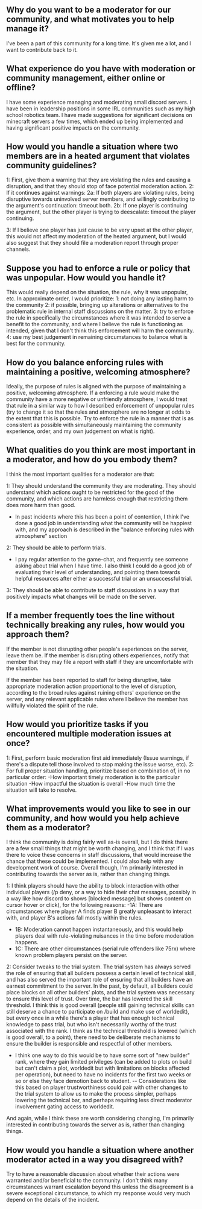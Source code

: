 ## Why do you want to be a moderator for our community, and what motivates you to help manage it?
I've been a part of this community for a long time.
It's given me a lot, and I want to contribute back to it.

## What experience do you have with moderation or community management, either online or offline?
I have some experience managing and moderating small discord servers.
I have been in leadership positions in some IRL communities such as my high school robotics team.
I have made suggestions for significant decisions on minecraft servers a few times, which ended up being implemented and having significant positive impacts on the community.

## How would you handle a situation where two members are in a heated argument that violates community guidelines?
1: First, give them a warning that they are violating the rules and causing a disruption, and that they should stop of face potential moderation action.
2: If it continues against warnings:
  2a: If both players are violating rules, being disruptive towards uninvolved server members, and willingly contributing to the argument's continuation: timeout both.
  2b: If one player is continuing the argument, but the other player is trying to deescalate: timeout the player continuing.

3: If I believe one player has just cause to be very upset at the other player, this would not affect my moderation of the heated argument, but I would also suggest that they should file a moderation report through proper channels.

## Suppose you had to enforce a rule or policy that was unpopular. How would you handle it?
This would really depend on the situation, the rule, why it was unpopular, etc.
In approximate order, I would prioritize:
1: not doing any lasting harm to the community
2: if possible, bringing up alterations or alternatives to the problematic rule in internal staff discussions on the matter.
3: try to enforce the rule in specifically the circumstances where it was intended to serve a benefit to the community, and where I believe the rule is functioning as intended, given that I don't think this enforcement will harm the community.
4: use my best judgement in remaining circumstances to balance what is best for the community.

## How do you balance enforcing rules with maintaining a positive, welcoming atmosphere?
Ideally, the purpose of rules is aligned with the purpose of maintaining a positive, welcoming atmosphere.
If a enforcing a rule would make the community have a more negative or unfriendly atmosphere, I would treat that rule in a similar way to how I described enforcement of unpopular rules (try to change it so that the rules and atmosphere are no longer at odds to the extent that this is possible.
Try to enforce the rule in a manner that is as consistent as possible with simultaneously maintaining the community experience, order, and my own judgement on what is right).

## What qualities do you think are most important in a moderator, and how do you embody them?
I think the most important qualities for a moderator are that:

1: They should understand the community they are moderating.
They should understand which actions ought to be restricted for the good of the community, and which actions are harmless enough that restricting them does more harm than good.
- In past incidents where this has been a point of contention, I think I've done a good job in understanding what the community will be happiest with, and my approach is described in the "balance enforcing rules with atmosphere" section

2: They should be able to perform trials.
- I pay regular attention to the game-chat, and frequently see someone asking about trial when I have time.
I also think I could do a good job of evaluating their level of understanding, and pointing them towards helpful resources after either a successful trial or an unsuccessful trial.

3: They should be able to contribute to staff discussions in a way that positively impacts what changes will be made on the server.

## If a member frequently toes the line without technically breaking any rules, how would you approach them?
If the member is not disrupting other people's experiences on the server, leave them be.
If the member is disrupting others experiences, notify that member that they may file a report with staff if they are uncomfortable with the situation.

If the member has been reported to staff for being disruptive, take appropriate moderation action proportional to the level of disruption, according to the broad rules against ruining others' experience on the server, and any relevant applicable rules where I believe the member has willfully violated the spirit of the rule.

## How would you prioritize tasks if you encountered multiple moderation issues at once?
1: First, perform basic moderation first aid immediately (Issue warnings, if there's a dispute tell those involved to stop making the issue worse, etc).
2: For full proper situation handling, prioritize based on combination of, in no particular order:
  -How important timely moderation is to the particular situation
  -How impactful the situation is overall
  -How much time the situation will take to resolve.

## What improvements would you like to see in our community, and how would you help achieve them as a moderator?
I think the community is doing fairly well as-is overall, but I do think there are a few small things that might be worth changing, and I think that if I was there to voice these concerns in staff discussions, that would increase the chance that these could be implemented.
I could also help with any development work of course.
Overall though, I'm primarily interested in contributing towards the server as is, rather than changing things.

1: I think players should have the ability to block interaction with other individual players (/p deny, or a way to hide their chat messages, possibly in a way like how discord to shows [blocked message] but shows content on cursor hover or click), for the following reasons:
-1A: There are circumstances where player A finds player B greatly unpleasant to interact with, and player B's actions fall mostly within the rules.
- 1B: Moderation cannot happen instantaneously, and this would help players deal with rule-violating nuisances in the time before moderation happens.
- 1C: There are other circumstances (serial rule offenders like 75rx) where known problem players persist on the server.

2: Consider tweaks to the trial system.
The trial system has always served the role of ensuring that all builders possess a certain level of technical skill, and has also served the important role of ensuring that all builders have an earnest commitment to the server.
In the past, by default, all builders could place blocks on all other builders' plots, and the trial system was necessary to ensure this level of trust.
Over time, the bar has lowered the skill threshold.
I think this is good overall (people still gaining technical skills can still deserve a chance to participate on /build and make use of worldedit), but every once in a while there's a player that has enough technical knowledge to pass trial, but who isn't necessarily worthy of the trust associated with the rank.
I think as the technical threshold is lowered (which is good overall, to a point), there need to be deliberate mechanisms to ensure the builder is responsible and respectful of other members.
- I think one way to do this would be to have some sort of "new builder" rank, where they gain limited privileges (can be added to plots on build but can't claim a plot, worldedit but with limitations on blocks affected per operation), but need to have no incidents for the first two weeks or so or else they face demotion back to student.
-- Considerations like this based on player trustworthiness could pair with other changes to the trial system to allow us to make the process simpler, perhaps lowering the technical bar, and perhaps requiring less direct moderator involvement gating access to worldedit.

And again, while I think these are worth considering changing, I'm primarily interested in contributing towards the server as is, rather than changing things.

## How would you handle a situation where another moderator acted in a way you disagreed with?
Try to have a reasonable discussion about whether their actions were warranted and/or beneficial to the community.
I don't think many circumstances warrant escalation beyond this unless the disagreement is a severe exceptional circumstance, to which my response would very much depend on the details of the incident.

